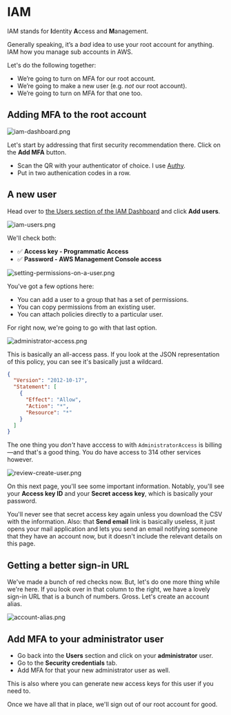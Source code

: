 # IAM

IAM stands for **I**dentity **A**ccess and **M**anagement.

Generally speaking, it’s a _bad_ idea to use your root account for anything. IAM how you manage sub accounts in AWS.

Let's do the following together:

- We’re going to turn on MFA for our root account.
- We’re going to make a new user (e.g. _not_ our root account).
- We’re going to turn on MFA for that one too.

## Adding MFA to the root account

![iam-dashboard.png](Attachments/iam-dashboard.png)

Let's start by addressing that first security recommendation there. Click on the **Add MFA** button.

- Scan the QR with your authenticator of choice. I use [Authy](https://authy.com/).
- Put in two authenication codes in a row.

## A new user

Head over to [the Users section of the IAM Dashboard](https://console.aws.amazon.com/iamv2/home#/users) and click **Add users**.

![iam-users.png](Attachments/iam-users.png)

We'll check both:

- ✅ **Access key - Programmatic Access**
- ✅ **Password - AWS Management Console access**

![setting-permissions-on-a-user.png](Attachments/setting-permissions-on-a-user.png)

You've got a few options here:

- You can add a user to a group that has a set of permissions.
- You can copy permissions from an existing user.
- You can attach policies directly to a particular user.

For right now, we're going to go with that last option.

![administrator-access.png](Attachments/administrator-access.png)

This is basically an all-access pass. If you look at the JSON representation of this policy, you can see it's basically just a wildcard.

```json
{
  "Version": "2012-10-17",
  "Statement": [
    {
      "Effect": "Allow",
      "Action": "*",
      "Resource": "*"
    }
  ]
}
```

The one thing you _don't_ have acccess to with `AdministratorAccess` is billing—and that's a good thing. You do have access to 314 other services however.

![review-create-user.png](Attachments/review-create-user.png)

On this next page, you'll see some important information. Notably, you'll see your **Access key ID** and your **Secret access key**, which is basically your password.

You'll never see that secret access key again unless you download the CSV with the information. Also: that **Send email** link is basically useless, it just opens your mail application and lets you send an email notifying someone that they have an account now, but it doesn't include the relevant details on this page.

## Getting a better sign-in URL

We've made a bunch of red checks now. But, let's do one more thing while we're here. If you look over in that column to the right, we have a lovely sign-in URL that is a bunch of numbers. Gross. Let's create an account alias.

![account-alias.png](Attachments/account-alias.png)

## Add MFA to your administrator user

- Go back into the **Users** section and click on your **administrator** user.
- Go to the **Security credentials** tab.
- Add MFA for that your new administrator user as well.

This is also where you can generate new access keys for this user if you need to.

Once we have all that in place, we'll sign out of our root account for good.
